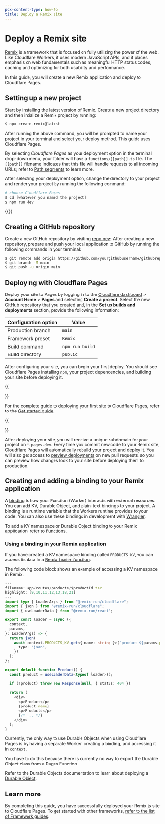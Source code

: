 ```yaml
---
pcx-content-type: how-to
title: Deploy a Remix site
---
```


# Deploy a Remix site

[Remix](https://remix.run/) is a framework that is focused on fully utilizing the power of the web. Like Cloudflare Workers, it uses modern JavaScript APIs, and it places emphasis on web fundamentals such as meaningful HTTP status codes, caching and optimizing for both usability and performance.

In this guide, you will create a new Remix application and deploy to Cloudflare Pages.

## Setting up a new project

Start by installing the latest version of Remix. Create a new project directory and then intialize a Remix project by running:

```sh
$ npx create-remix@latest

```

After running the above command, you will be prompted to name your project in your terminal and select your deploy method. This guide uses Cloudflare Pages.

By selecting _Cloudflare Pages_ as your deployment option in the terminal drop-down menu, your folder will have a `functions/[[path]].ts` file. The `[[path]]` filename indicates that this file will handle requests to all incoming URLs; refer to [Path segments](/pages/platform/functions/#path-segments) to learn more.

After selecting your deployment option, change the directory to your project and render your project by running the following command:

```sh
# choose Cloudflare Pages
$ cd [whatever you named the project]
$ npm run dev
```

{{<render file="_tutorials-before-you-start.md">}}

## Creating a GitHub repository

Create a new GitHub repository by visiting [repo.new](https://repo.new). After creating a new repository, prepare and push your local application to GitHub by running the following commands in your terminal:

```sh
$ git remote add origin https://github.com/yourgithubusername/githubrepo
$ git branch -M main
$ git push -u origin main
```

## Deploying with Cloudflare Pages

Deploy your site to Pages by logging in to the [Cloudflare dashboard](https://dash.cloudflare.com/) > **Account Home** > **Pages** and selecting **Create a project**. Select the new GitHub repository that you created and, in the **Set up builds and deployments** section, provide the following information:

<div>

| Configuration option | Value           |
| -------------------- | --------------- |
| Production branch    | `main`          |
| Framework preset     | `Remix`         |
| Build command        | `npm run build` |
| Build directory      | `public`        |

</div>

After configuring your site, you can begin your first deploy. You should see Cloudflare Pages installing `npm`, your project dependencies, and building your site before deploying it.

{{<Aside type="note">}}

For the complete guide to deploying your first site to Cloudflare Pages, refer to the [Get started guide](/pages/get-started/).

{{</Aside>}}

After deploying your site, you will receive a unique subdomain for your project on `*.pages.dev`.
Every time you commit new code to your Remix site, Cloudflare Pages will automatically rebuild your project and deploy it. You will also get access to [preview deployments](/pages/platform/preview-deployments/) on new pull requests, so you can preview how changes look to your site before deploying them to production.

## Creating and adding a binding to your Remix application

A [binding](/pages/platform/functions/#adding-bindings) is how your Function (Worker) interacts with external resources. You can add KV, Durable Object, and plain-text bindings to your project. A binding is a runtime variable that the Workers runtime provides to your code. You can also use these bindings in development with [Wrangler](https://developers.cloudflare.com/workers/wrangler/get-started/).

To add a KV namespace or Durable Object binding to your Remix application, refer to [Functions](/pages/platform/functions/#adding-bindings).

### Using a binding in your Remix application

If you have created a KV namespace binding called `PRODUCTS_KV`, you can access its data in a [Remix `loader` function](https://remix.run/docs/en/v1/guides/data-loading#cloudflare-kv). 

The following code block shows an example of accessing a KV namespace in Remix. 

```typescript
---
filename: app/routes/products/$productId.tsx
highlight: [9,10,11,12,13,18,21]
---
import type { LoaderArgs } from "@remix-run/cloudflare";
import { json } from "@remix-run/cloudflare"; 
import { useLoaderData } from "@remix-run/react";

export const loader = async ({
  context,
  params,
}: LoaderArgs) => {
  return json(
    await context.PRODUCTS_KV.get<{ name: string }>(`product-${params.productId}`, {
      type: "json",
    })
  );
};

export default function Product() {
  const product = useLoaderData<typeof loader>();
  
  if (!product) throw new Response(null, { status: 404 })
  
  return (
    <div>
      <p>Product</p>
      {product.name}
      <p>Products</p>
      {/* ... */}
    </div>
  );
}

```

Currently, the only way to use Durable Objects when using Cloudflare Pages is by having a separate Worker, creating a binding, and accessing it in `context`. 

You have to do this because there is currently no way to export the Durable Object class from a Pages Function. 

Refer to the Durable Objects documentation to learn about deploying a [Durable Object](/workers/learning/using-durable-objects/).

## Learn more

By completing this guide, you have successfully deployed your Remix.js site to Cloudflare Pages. To get started with other frameworks, [refer to the list of Framework guides](/pages/framework-guides/).

